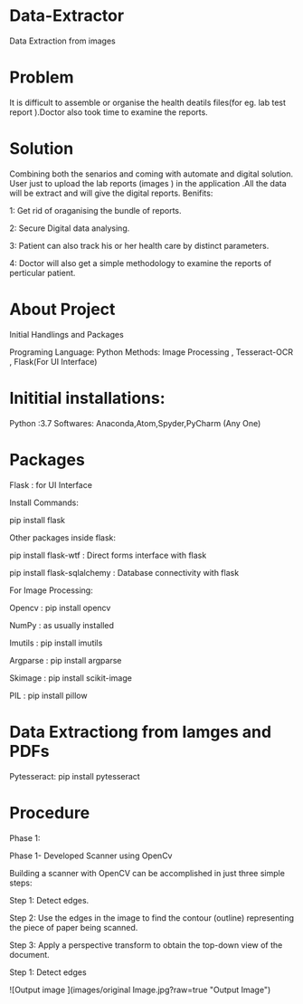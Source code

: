 # Data-Extractor
Data Extraction from images


# Problem
It is difficult to assemble or organise the health deatils files(for eg. lab test report ).Doctor also took time to examine the reports.

# Solution 
Combining both the senarios and coming with automate and digital solution.
User just to upload the lab reports (images ) in the application .All the data will be extract and will give the digital reports.
Benifits:

1: Get rid of oraganising the bundle of reports.

2: Secure Digital data analysing.

3: Patient can also track his or her health care by distinct parameters.

4: Doctor will also get a simple methodology to examine the reports of perticular patient. 

# About Project

 Initial Handlings and Packages

 Programing Language: Python
 Methods: Image Processing , Tesseract-OCR , Flask(For UI Interface)

# Inititial installations:
Python :3.7
Softwares: Anaconda,Atom,Spyder,PyCharm (Any One)

# Packages
Flask : for UI Interface

Install Commands:

pip install flask

Other packages inside flask:

pip install flask-wtf : Direct forms interface with flask

pip install flask-sqlalchemy : Database connectivity with flask

For Image Processing:

Opencv : pip install opencv

NumPy : as usually installed

Imutils : pip install imutils

Argparse : pip install argparse

Skimage : pip install scikit-image

PIL : pip install pillow

# Data Extractiong from Iamges and PDFs
Pytesseract: pip install pytesseract


# Procedure

Phase 1:

Phase 1- Developed Scanner using OpenCv

Building a scanner with OpenCV can be accomplished in just three simple steps:

Step 1: Detect edges.

Step 2: Use the edges in the image to find the contour (outline) representing the piece of paper being scanned.

Step 3: Apply a perspective transform to obtain the top-down view of the document.

Step 1: Detect edges

![Output image ](images/original Image.jpg?raw=true "Output Image")



